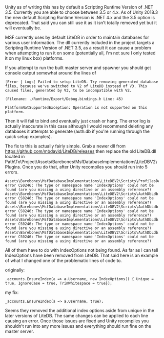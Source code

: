 Unity as of writing this has by default a Scripting Runtime Version of .NET 3.5. Currently you are able to choose between 3.5 or 4.x. As of Unity 2018.3 the new default Scripting Runtime Version is .NET 4.x and the 3.5 option is deprecated. That said you can still use it as it isn't totally removed yet but it will eventually be.

MSF currently uses by default LiteDB in order to maintain databases for various user information. The dll currently included in the project targets a Scripting Runtime Version of .NET 3.5, as a result it can cause a problem when attempting to run it on some (potentially all, I'm not sure I only tested it on my linux box) platforms. 

If you attempt to run the built master server and spawner you should get console output somewhat around the lines of 
```
[Error | Logs] Failed to setup LiteDB. Try removing generated database files, because we've switched to V2 of LiteDB instead of V3. This caused files, generated by V3, to be incompatible with V2.

(Filename: ./Runtime/Export/Debug.bindings.h Line: 45)

PlatformNotSupportedException: Operation is not supported on this platform.
```
Then it will fail to bind and eventually just crash or hang.
The error log is actually inaccurate in this case although I would recommend deleting any databases it attempts to generate (auth.db if you're running through the quick setup examples). 

The fix to this is actually fairly simple. Grab a newer dll from https://github.com/mbdavid/LiteDB/releases then replace the old LiteDB.dll located in Path\To\Project\Assets\Barebones\MsfDatabaseImplementations\LiteDBV2\Plugins. Once you do that, after Unity recompiles you should run into 5 errors. 

```
Assets\Barebones\MsfDatabaseImplementations\LiteDBV2\Scripts\ProfilesDatabaseLdb.cs(20,56): error CS0246: The type or namespace name 'IndexOptions' could not be found (are you missing a using directive or an assembly reference?)
Assets\Barebones\MsfDatabaseImplementations\LiteDBV2\Scripts\AuthDbLdb.cs(21,56): error CS0246: The type or namespace name 'IndexOptions' could not be found (are you missing a using directive or an assembly reference?)
Assets\Barebones\MsfDatabaseImplementations\LiteDBV2\Scripts\AuthDbLdb.cs(22,53): error CS0246: The type or namespace name 'IndexOptions' could not be found (are you missing a using directive or an assembly reference?)
Assets\Barebones\MsfDatabaseImplementations\LiteDBV2\Scripts\AuthDbLdb.cs(25,55): error CS0246: The type or namespace name 'IndexOptions' could not be found (are you missing a using directive or an assembly reference?)
Assets\Barebones\MsfDatabaseImplementations\LiteDBV2\Scripts\AuthDbLdb.cs(28,63): error CS0246: The type or namespace name 'IndexOptions' could not be found (are you missing a using directive or an assembly reference?)
```

All of them have to do with IndexOptions not being found. As far as I can tell IndexOptions have been removed from LiteDB. That said here is an example of what I changed one of the problematic lines of code to.

originally:
```
_accounts.EnsureIndex(a => a.Username, new IndexOptions() { Unique = true, IgnoreCase = true, TrimWhitespace = true});
```
my fix:
```
_accounts.EnsureIndex(a => a.Username, true);
```

Seems they removed the additional index options aside from unique in the later versions of LiteDB. The same changes can be applied to each line causing an error. Once those issues are fixed and Unity recompiles you shouldn't run into any more issues and everything should run fine on the master server. 
